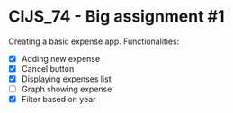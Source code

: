 # CIJS_74 - Big assignment #1

Creating a basic expense app.
Functionalities:

-   [x] Adding new expense
-   [x] Cancel button
-   [x] Displaying expenses list
-   [ ] Graph showing expense
-   [x] Filter based on year
